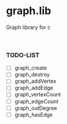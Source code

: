 # graph.lib
Graph library for c
<br><br><br>

### TODO-LIST
- [ ] graph_create
- [ ] graph_destroy
- [ ] graph_addVertex
- [ ] graph_addEdge
- [ ] graph_vertexCount
- [ ] graph_edgeCount
- [ ] graph_outDegree
- [ ] graph_hasEdge
